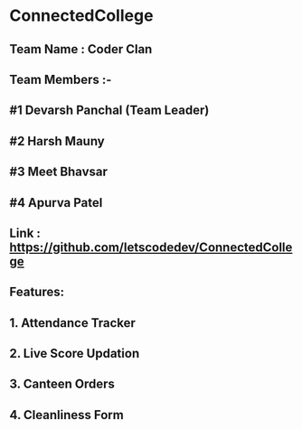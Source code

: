# ConnectedCollege

## Team Name : Coder Clan

## Team Members :-
## #1 Devarsh Panchal (Team Leader)
## #2 Harsh Mauny
## #3 Meet Bhavsar
## #4 Apurva Patel

## Link : https://github.com/letscodedev/ConnectedCollege

## Features:
## 1. Attendance Tracker
## 2. Live Score Updation 
## 3. Canteen Orders
## 4. Cleanliness Form
